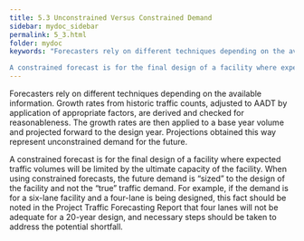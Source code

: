 ```yaml
---
title: 5.3 Unconstrained Versus Constrained Demand
sidebar: mydoc_sidebar
permalink: 5_3.html
folder: mydoc
keywords: "Forecasters rely on different techniques depending on the available information. Growth rates from historic traffic counts, adjusted to AADT by application of appropriate factors, are derived and checked for reasonableness. The growth rates are then applied to a base year volume and projected forward to the design year. Projections obtained this way represent unconstrained demand for the future.

A constrained forecast is for the final design of a facility where expected traffic volumes will be limited by the ultimate capacity of the facility. When using constrained forecasts, the future demand is “sized” to the design of the facility and not the “true” traffic demand. For example, if the demand is for a six-lane facility and a four-lane is being designed, this fact should be noted in the Project Traffic Forecasting Report that four lanes will not be adequate for a 20-year design, and necessary steps should be taken to address the potential shortfall."
---
```


<style>
  div{text-align: justify;}
</style>

Forecasters rely on different techniques depending on the available information. Growth rates from historic traffic counts, adjusted to AADT by application of appropriate factors, are derived and checked for reasonableness. The growth rates are then applied to a base year volume and projected forward to the design year. Projections obtained this way represent unconstrained demand for the future.

A constrained forecast is for the final design of a facility where expected traffic volumes will be limited by the ultimate capacity of the facility. When using constrained forecasts, the future demand is “sized” to the design of the facility and not the “true” traffic demand. For example, if the demand is for a six-lane facility and a four-lane is being designed, this fact should be noted in the Project Traffic Forecasting Report that four lanes will not be adequate for a 20-year design, and necessary steps should be taken to address the potential shortfall. 

